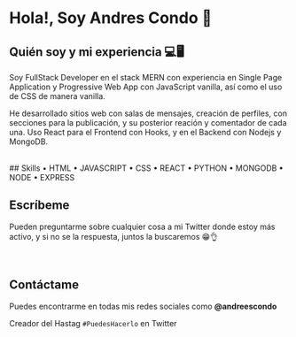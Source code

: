 # Hola!, Soy Andres Condo 👋

## Quién soy y mi experiencia 💻🖥
Soy FullStack Developer en el stack MERN con experiencia en Single Page Application y Progressive Web App con JavaScript vanilla, así como el uso de CSS de manera vanilla. 

He desarrollado sitios web con salas de mensajes, creación de perfiles, con secciones para la publicación, y su posterior reación y comentador de cada una. Uso React para el Frontend con Hooks, y en el Backend con Nodejs y MongoDB.

</br>
## Skills
• HTML
• JAVASCRIPT
• CSS
• REACT
• PYTHON
• MONGODB
• NODE
• EXPRESS


## Escríbeme
Pueden preguntarme sobre cualquier cosa a mi Twitter donde estoy más activo, y si no se la respuesta, juntos la buscaremos 😁👌

</br>

## Contáctame
Puedes encontrarme en todas mis redes sociales como **@andreescondo**

Creador del Hastag ``#PuedesHacerlo``  en Twitter

<!--
**andrescondo/andrescondo** is a ✨ _special_ ✨ repository because its `README.md` (this file) appears on your GitHub profile.

Here are some ideas to get you started:

- 🔭 I’m currently working on ...
- 🌱 I’m currently learning ...
- 👯 I’m looking to collaborate on ...
- 🤔 I’m looking for help with ...
- 💬 Ask me about ...
- 📫 How to reach me: ...
- 😄 Pronouns: ...
- ⚡ Fun fact: ...
-->
